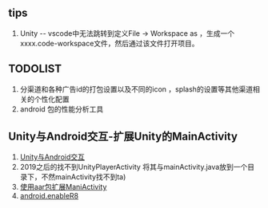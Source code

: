 ## tips
1. Unity -- vscode中无法跳转到定义File -> Workspace as ，生成一个 xxxx.code-workspace文件，然后通过该文件打开项目。


## TODOLIST
1. 分渠道和各种广告id的打包设置以及不同的icon ，splash的设置等其他渠道相关的个性化配置
2. android 包的性能分析工具


## Unity与Android交互-扩展Unity的MainActivity
1. [Unity与Android交互](https://blog.csdn.net/jiaxunnanling/article/details/90201312)
2. 2019之后的找不到UnityPlayerActivity 将其与mainActivity.java放到一个目录下，不然mainActivity找不到ta)
3. [使用aar包扩展ManiActivity](https://blog.csdn.net/weixin_43126155/article/details/87220309)
4. [android.enableR8](https://blog.csdn.net/weixin_42304838/article/details/117550474)